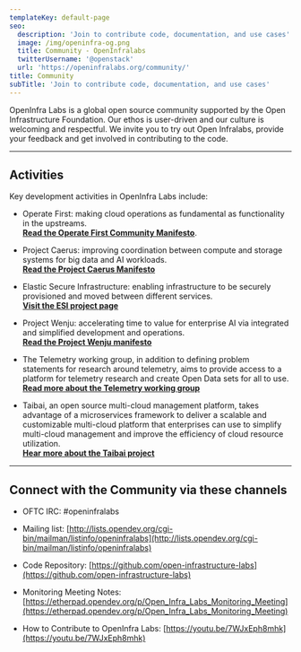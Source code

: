 ```yaml
---
templateKey: default-page
seo:
  description: 'Join to contribute code, documentation, and use cases'
  image: /img/openinfra-og.png
  title: Community - OpenInfralabs
  twitterUsername: '@openstack'
  url: 'https://openinfralabs.org/community/'
title: Community
subTitle: 'Join to contribute code, documentation, and use cases'
---
```

OpenInfra Labs is a global open source community supported by the Open Infrastructure Foundation. Our ethos is user-driven and our culture is welcoming and respectful. We invite you to try out Open Infralabs, provide your feedback and get involved in contributing to the code.   

- - -

## Activities

Key development activities in OpenInfra Labs include:

* Operate First: making cloud operations as fundamental as functionality in the upstreams.<br/>[**Read the Operate First Community Manifesto**](/operate-first-manifesto/).

* Project Caerus: improving coordination between compute and storage systems for big data and AI workloads.<br/>[**Read the Project Caerus Manifesto**](https://github.com/open-infrastructure-labs/caerus/blob/master/Manifesto.pdf)

* Elastic Secure Infrastructure: enabling infrastructure to be securely provisioned and moved between different services.<br/>[**Visit the ESI project page**](https://www.bu.edu/rhcollab/projects/esi/)

* Project Wenju: accelerating time to value for enterprise AI via integrated and simplified development and operations.<br/>[**Read the Project Wenju manifesto**](https://drive.google.com/file/d/12JY_mIdBMFzaqP-lppHkUdjgWxMVRBXu/view?usp=sharing)

* The Telemetry working group, in addition to defining problem statements for research around telemetry, aims to provide access to a platform for telemetry research and create Open Data sets for all to use.<br/>[**Read more about the Telemetry working group**](/telemetry/)

* Taibai, an open source multi-cloud management platform, takes advantage of a microservices framework to deliver a scalable and customizable multi-cloud platform that enterprises can use to simplify multi-cloud management and improve the efficiency of cloud resource utilization.<br/>
[**Hear more about the Taibai project**](https://youtu.be/CdryIUcs4y4)

- - -

## Connect with the Community via these channels

* OFTC IRC: #openinfralabs

* Mailing list: [http://lists.opendev.org/cgi-bin/mailman/listinfo/openinfralabs](http://lists.opendev.org/cgi-bin/mailman/listinfo/openinfralabs)

* Code Repository: [https://github.com/open-infrastructure-labs](https://github.com/open-infrastructure-labs)

* Monitoring Meeting Notes: [https://etherpad.opendev.org/p/Open_Infra_Labs_Monitoring_Meeting](https://etherpad.opendev.org/p/Open_Infra_Labs_Monitoring_Meeting)

* How to Contribute to OpenInfra Labs: [https://youtu.be/7WJxEph8mhk](https://youtu.be/7WJxEph8mhk)

